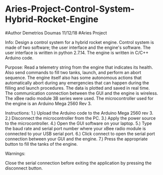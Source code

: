# Aries-Project-Control-System-Hybrid-Rocket-Engine
#Author Demetrios Doumas   11/12/18
#Aries Project

Info:  Design a control system for a hybrid rocket engine.
       Control system is made of two software; the user interface and the engine's software.
       The user interface is written in python 2.7.14.
       The engine is written in C/C++ Arduino code.


Purpose: Read a telemetry string from the engine that indicates its health. Also send commands to fill two tanks, launch, and perform an abort sequence. The engine itself also has some autonomous actions that automatically abort during any emergencies that can happen during the filling and launch procedures. The data is plotted and saved in real time. The communication connection between the GUI and the engine is wireless. The xBee radio module 3B series were used. The microcontroller used for the engine is an Arduino Mega 2560 Rev 3. 

Instructions:
	1.) Upload the Arduino code to the Arduino Mega 2560 rev 3. 
	2.) Disconnect the microcontroller from the PC.
	3.) Apply the power source to the microcontroller.
	4.) Open the GUI software on your laptop.
	5.) Type the baud rate and serial port number where your xBee radio module is connected to your USB serial port.
	6.) Click connect to open the serial port connection between your GUI and the engine.
	7.) Press the appropriate button to fill the tanks of the engine.


Warnings:

Close the serial connection before exiting the application by pressing the disconnect button.
